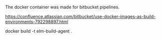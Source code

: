 The docker container was made for bitbucket pipelines.

https://confluence.atlassian.com/bitbucket/use-docker-images-as-build-environments-792298897.html

docker build -t elm-build-agent .